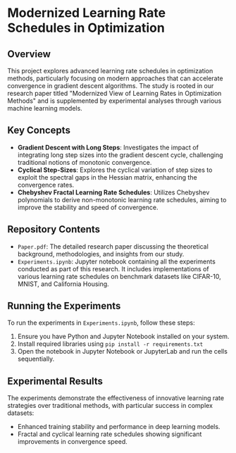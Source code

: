 # Modernized Learning Rate Schedules in Optimization

## Overview

This project explores advanced learning rate schedules in optimization methods, particularly focusing on modern approaches that can accelerate convergence in gradient descent algorithms. The study is rooted in our research paper titled "Modernized View of Learning Rates in Optimization Methods" and is supplemented by experimental analyses through various machine learning models.

## Key Concepts

- **Gradient Descent with Long Steps**: Investigates the impact of integrating long step sizes into the gradient descent cycle, challenging traditional notions of monotonic convergence.
- **Cyclical Step-Sizes**: Explores the cyclical variation of step sizes to exploit the spectral gaps in the Hessian matrix, enhancing the convergence rates.
- **Chebyshev Fractal Learning Rate Schedules**: Utilizes Chebyshev polynomials to derive non-monotonic learning rate schedules, aiming to improve the stability and speed of convergence.

## Repository Contents

- `Paper.pdf`: The detailed research paper discussing the theoretical background, methodologies, and insights from our study.
- `Experiments.ipynb`: Jupyter notebook containing all the experiments conducted as part of this research. It includes implementations of various learning rate schedules on benchmark datasets like CIFAR-10, MNIST, and California Housing.

## Running the Experiments

To run the experiments in `Experiments.ipynb`, follow these steps:

1. Ensure you have Python and Jupyter Notebook installed on your system.
2. Install required libraries using `pip install -r requirements.txt`
3. Open the notebook in Jupyter Notebook or JupyterLab and run the cells sequentially.

## Experimental Results

The experiments demonstrate the effectiveness of innovative learning rate strategies over traditional methods, with particular success in complex datasets:

- Enhanced training stability and performance in deep learning models.
- Fractal and cyclical learning rate schedules showing significant improvements in convergence speed.
